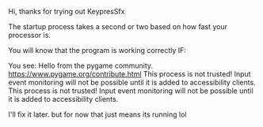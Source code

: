 Hi, thanks for trying out KeypresSfx

The startup process takes a second or two based on how fast your processor is.

You will know that the program is working correctly IF:

You see:
Hello from the pygame community. https://www.pygame.org/contribute.html
This process is not trusted! Input event monitoring will not be possible until it is added to accessibility clients.
This process is not trusted! Input event monitoring will not be possible until it is added to accessibility clients.

I'll fix it later. but for now that just means its running lol
